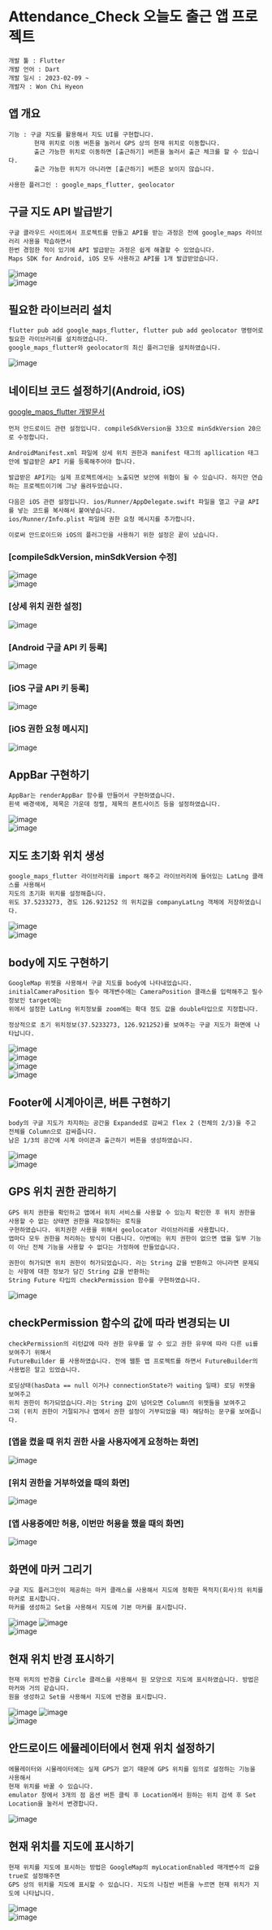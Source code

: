 # Attendance_Check 오늘도 출근 앱 프로젝트

```
개발 툴 : Flutter
개발 언어 : Dart
개발 일시 : 2023-02-09 ~
개발자 : Won Chi Hyeon
```

## 앱 개요
```
기능 : 구글 지도를 활용해서 지도 UI를 구현합니다.
       현재 위치로 이동 버튼을 눌러서 GPS 상의 현재 위치로 이동합니다.
       출근 가능한 위치로 이동하면 [출근하기] 버튼을 눌러서 출근 체크를 할 수 있습니다.
       출근 가능한 위치가 아니라면 [출근하기] 버튼은 보이지 않습니다.
       
사용한 플러그인 : google_maps_flutter, geolocator
```

## 구글 지도 API 발급받기
```
구글 클라우드 사이트에서 프로젝트를 만들고 API를 받는 과정은 전에 google_maps 라이브러리 사용을 학습하면서
한번 경험한 적이 있기에 API 발급받는 과정은 쉽게 해결할 수 있었습니다.
Maps SDK for Android, iOS 모두 사용하고 API를 1개 발급받았습니다.
```
![image](https://user-images.githubusercontent.com/58906858/217715999-37c18b5e-4dc0-400d-9858-7d568b25a1b0.png)   
![image](https://user-images.githubusercontent.com/58906858/217716053-a084640b-c995-4a50-8fd1-a8c8f398c5f5.png)

## 필요한 라이브러리 설치
```
flutter pub add google_maps_flutter, flutter pub add geolocator 명령어로 필요한 라이브러리를 설치하였습니다.
google_maps_flutter와 geolocator의 최신 플러그인을 설치하였습니다.
```
![image](https://user-images.githubusercontent.com/58906858/217716324-6cc260b1-6514-4946-a5a0-e1162747a8a1.png)

## 네이티브 코드 설정하기(Android, iOS)
[google_maps_flutter 개발문서](https://pub.dev/packages/google_maps_flutter)
```
먼저 안드로이드 관련 설정입니다. compileSdkVersion을 33으로 minSdkVersion 20으로 수정합니다.

AndroidManifest.xml 파일에 상세 위치 권한과 manifest 태그의 apllication 태그 안에 발급받은 API 키를 등록해주어야 합니다.

발급받은 API키는 실제 프로젝트에서는 노출되면 보안에 위협이 될 수 있습니다. 하지만 연습하는 프로젝트이기에 그냥 올려두었습니다.

다음은 iOS 관련 설정입니다. ios/Runner/AppDelegate.swift 파일을 열고 구글 API를 넣는 코드를 복사해서 붙여넣습니다.
ios/Runner/Info.plist 파일에 권한 요청 메시지를 추가합니다.

이로써 안드로이드와 iOS의 플러그인을 사용하기 위한 설정은 끝이 났습니다.
```
### [compileSdkVersion, minSdkVersion 수정]
![image](https://user-images.githubusercontent.com/58906858/217716979-ceb8a404-5fd0-4a84-a1a2-a796c1dac736.png)     
![image](https://user-images.githubusercontent.com/58906858/217717008-382a629d-7a52-47a3-a505-8e748db8c501.png)

### [상세 위치 권한 설정]
![image](https://user-images.githubusercontent.com/58906858/217717610-37be3f9e-3bf7-468d-8cf2-65819852e51e.png)

### [Android 구글 API 키 등록]
![image](https://user-images.githubusercontent.com/58906858/217717628-68b55424-b027-49ae-9836-2f91f3de1533.png)

### [iOS 구글 API 키 등록]
![image](https://user-images.githubusercontent.com/58906858/217718537-90b1ad6e-b74e-4b96-8260-81ab0663005d.png)

### [iOS 권한 요청 메시지] 
![image](https://user-images.githubusercontent.com/58906858/217718424-568efd98-8050-49bf-9043-501986980d99.png)

## AppBar 구현하기
```
AppBar는 renderAppBar 함수를 만들어서 구현하였습니다.
흰색 배경색에, 제목은 가운데 정렬, 제목의 폰트사이즈 등을 설정하였습니다.
```
![image](https://user-images.githubusercontent.com/58906858/217996556-89a20ff4-03cd-4cf3-9938-a0fdb50864fb.png)   
![image](https://user-images.githubusercontent.com/58906858/217996598-474ab492-2128-46d4-acda-422ca38a7f32.png)

## 지도 초기화 위치 생성
```
google_maps_flutter 라이브러리를 import 해주고 라이브러리에 들어있는 LatLng 클래스를 사용해서
지도의 초기화 위치를 설정해줍니다. 
위도 37.5233273, 경도 126.921252 의 위치값을 companyLatLng 객체에 저장하였습니다.
```
![image](https://user-images.githubusercontent.com/58906858/217997178-ad94342f-e6c5-4e07-9794-5960c97c31c5.png)      
![image](https://user-images.githubusercontent.com/58906858/217997235-45a9835b-b67c-4c9b-bff4-15f9b9524e14.png)

## body에 지도 구현하기
```
GoogleMap 위젯을 사용해서 구글 지도를 body에 나타내었습니다.
initialCameraPosition 필수 매개변수에는 CameraPosition 클래스를 입력해주고 필수 정보인 target에는 
위에서 설정한 LatLng 위치정보를 zoom에는 확대 정도 값을 double타입으로 지정합니다.

정상적으로 초기 위치정보(37.5233273, 126.921252)를 보여주는 구글 지도가 화면에 나타납니다.
```
![image](https://user-images.githubusercontent.com/58906858/217998071-b1d486b5-56e9-4894-9f16-31d4a4e5e484.png)         
![image](https://user-images.githubusercontent.com/58906858/217998136-55e51ee3-0221-416b-acf5-e15a9ec011eb.png)      
![image](https://user-images.githubusercontent.com/58906858/217998320-bcde9ada-e4c1-44bb-a1a9-e22e1d72a273.png)   
![image](https://user-images.githubusercontent.com/58906858/217998513-b7d4fdab-7039-464a-9a57-f5fde60e38c0.png)

## Footer에 시계아이콘, 버튼 구현하기
```
body의 구글 지도가 차지하는 공간을 Expanded로 감싸고 flex 2 (전체의 2/3)을 주고 전체를 Column으로 감싸줍니다.
남은 1/3의 공간에 시계 아이콘과 출근하기 버튼을 생성하였습니다.
```
![image](https://user-images.githubusercontent.com/58906858/217999503-7e2ce257-c5e0-4e1d-af5e-6ed58237e636.png)   
![image](https://user-images.githubusercontent.com/58906858/217999531-541553a9-0d9b-4d75-9b3b-e9c0fea42863.png)

## GPS 위치 권한 관리하기
```
GPS 위치 권한을 확인하고 앱에서 위치 서비스를 사용할 수 있는지 확인한 후 위치 권한을 사용할 수 없는 상태면 권한을 재요청하는 로직을
구현하였습니다. 위치권한 사용을 위해서 geolocator 라이브러리를 사용합니다.
앱마다 모두 권한을 처리하는 방식이 다릅니다. 이번에는 위치 권한이 없으면 앱을 일부 기능이 아닌 전체 기능을 사용할 수 없다는 가정하에 만들었습니다.

권한이 허가되면 위치 권한이 허가되었습니다. 라는 String 값을 반환하고 아니라면 문제되는 사항에 대한 정보가 담긴 String 값을 반환하는
String Future 타입의 checkPermission 함수를 구현하였습니다.
```
![image](https://user-images.githubusercontent.com/58906858/218001144-9635146d-773b-443b-bb9a-9c3ea4501581.png)


## checkPermission 함수의 값에 따라 변경되는 UI
```
checkPermission의 리턴값에 따라 권한 유무를 알 수 있고 권한 유무에 따라 다른 ui를 보여주기 위해서
FutureBuilder 를 사용하였습니다. 전에 웹툰 앱 프로젝트를 하면서 FutureBuilder의 사용법은 알고 있었습니다.

로딩상태(hasData == null 이거나 connectionState가 waiting 일때) 로딩 위젯을 보여주고
위치 권한이 허가되었습니다.라는 String 값이 넘어오면 Column의 위젯들을 보여주고
그외 (위치 권한이 거절되거나 앱에서 권한 설정이 거부되었을 때) 해당하는 문구를 보여줍니다.
```
### [앱을 켰을 때 위치 권한 사을 사용자에게 요청하는 화면]
![image](https://user-images.githubusercontent.com/58906858/218002965-b5b2862e-1e43-46e3-a16a-401b691a89ff.png)

### [위치 권한을 거부하였을 때의 화면]
![image](https://user-images.githubusercontent.com/58906858/218003087-1283cafa-9e56-4013-8612-c2bd776cbb21.png)

### [앱 사용중에만 허용, 이번만 허용을 했을 때의 화면]
![image](https://user-images.githubusercontent.com/58906858/218003470-87e12fb3-aacc-4aa7-832d-a61d4cc466dc.png)

## 화면에 마커 그리기
```
구글 지도 플러그인이 제공하는 마커 클래스를 사용해서 지도에 정확한 목적지(회사)의 위치를 마커로 표시합니다.
마커를 생성하고 Set을 사용해서 지도에 기본 마커를 표시합니다.
```
![image](https://user-images.githubusercontent.com/58906858/218236833-bf52023d-3cec-4c34-b195-27ab6b3aec01.png)
![image](https://user-images.githubusercontent.com/58906858/218236846-af876a6e-6194-4e2a-92fe-2908e8647620.png)   
![image](https://user-images.githubusercontent.com/58906858/218236861-95012a9f-b350-4506-9207-b4306d83e4fd.png)

## 현재 위치 반경 표시하기
```
현재 위치의 반경을 Circle 클래스를 사용해서 원 모양으로 지도에 표시하였습니다. 방법은 마커와 거의 같습니다.
원을 생성하고 Set을 사용해서 지도에 반경을 표시합니다.
```
![image](https://user-images.githubusercontent.com/58906858/218236920-5bf32fc3-d117-401f-80fe-4a7f51771d24.png)
![image](https://user-images.githubusercontent.com/58906858/218236927-e81127cd-0361-46b8-8a92-8760f4f68f57.png)   
![image](https://user-images.githubusercontent.com/58906858/218236931-cb46cd90-4755-4155-9b7c-439cbb041e7b.png)

## 안드로이드 에뮬레이터에서 현재 위치 설정하기
```
에뮬레이터와 시뮬레이터에는 실제 GPS가 없기 때문에 GPS 위치를 임의로 설정하는 기능을 사용해서
현재 위치를 바꿀 수 있습니다.
emulator 창에서 3개의 점 옵션 버튼 클릭 후 Location에서 원하는 위치 검색 후 Set Location을 눌러서 변경합니다.
```
![image](https://user-images.githubusercontent.com/58906858/218237104-53d28fc7-13cb-4514-89f6-09703e4e6325.png)

## 현재 위치를 지도에 표시하기
```
현재 위치를 지도에 표시하는 방법은 GoogleMap의 myLocationEnabled 매개변수의 값을 true로 설정해주면
GPS 상의 위치를 지도에 표시할 수 있습니다. 지도의 나침반 버튼을 누르면 현재 위치가 지도에 나타납니다.
```
![image](https://user-images.githubusercontent.com/58906858/218237200-52f316fa-c79c-4a18-8ef9-15f78dbce665.png)   
![image](https://user-images.githubusercontent.com/58906858/218237206-50e379a0-e9f9-4841-89eb-be6978e0eab1.png)

